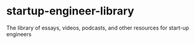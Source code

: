 # startup-engineer-library
The library of essays, videos, podcasts, and other resources for start-up engineers
